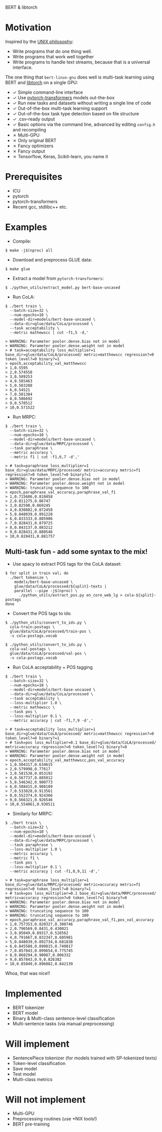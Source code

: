 BERT \& libtorch

# Motivation

Inspired by the [UNIX philosophy](https://en.wikipedia.org/wiki/Unix_philosophy):

- Write programs that do one thing well.
- Write programs that work well together
- Write programs to handle text streams, because that is a universal interface.

The one thing that `bert-linux-gnu` does well is multi-task learning using BERT
and [libtorch](https://pytorch.org/cppdocs/) on a single GPU:

- ✓ Simple command-line interface
- ✓ Use [pytorch-transformers](https://github.com/huggingface/transformers) models out-the-box
- ✓ Run new tasks and datasets without writing a single line of code
- ✓ Out-of-the-box multi-task learning support
- ✓ Out-of-the-box task type detection based on file structure
- ✓ .csv-ready output
- ✓ Basic options via the command line, advanced by editing `config.h` and recompiling
- ✗ Multi-GPU
- ✗ Only original BERT
- ✗ Fancy optimizers
- ✗ Fancy output
- ✗ Tensorflow, Keras, Scikit-learn, you name it

# Prerequisites

- ICU
- pytorch
- pytorch-transformers
- Recent gcc, stdlibc++ etc.

# Examples

- Compile:

`$ make -j$(nproc) all`

- Download and preprocess GLUE data:

`$ make glue`

- Extract a model from `pytorch-transformers`:

`$ ./python_utils/extract_model.py bert-base-uncased`

- Run CoLA:

```
$ ./bert train \
  --batch-size=32 \
  --num-epochs=10 \
  --model-dir=models/bert-base-uncased \
  --data-dir=glue/data/CoLa/processed \
  --task acceptability \
  --metric mathewscc | cut -f1,5 -d,'

> WARNING: Parameter pooler.dense.bias not in model
> WARNING: Parameter pooler.dense.weight not in model
> # task=acceptability loss_multiplier=1 base_dir=glue/data/CoLA/processed/ metric=matthewscc regression?=0 token_level?=0 binary?=1
> epoch,acceptability_val_matthewscc
> 1,0.5595
> 2,0.574558
> 3,0.589253
> 4,0.585463
> 5,0.583288
> 6,0.54521
> 7,0.581384
> 8,0.586692
> 9,0.570512
> 10,0.571522
```

- Run MRPC:

```
$ ./bert train \
  --batch-size=32 \
  --num-epochs=10 \
  --model-dir=models/bert-base-uncased \
  --data-dir=glue/data/MRPC/processed \
  --task paraphrase \
  --metric accuracy \
  --metric f1 | cut -f1,6,7 -d','

> # task=paraphrase loss_multiplier=1 base_dir=glue/data/MRPC/processed/ metric=accuracy metric=f1 regression?=0 token_level?=0 binary?=1
> WARNING: Parameter pooler.dense.bias not in model
> WARNING: Parameter pooler.dense.weight not in model
> WARNING: truncating sequence to 100
> epoch,paraphrase_val_accuracy,paraphrase_val_f1
> 1,0.715686,0.810458
> 2,0.811275,0.86747
> 3,0.82598,0.869245
> 4,0.830882,0.872458
> 5,0.848039,0.891228
> 6,0.833333,0.885906
> 7,0.828431,0.879725
> 8,0.843137,0.883212
> 9,0.828431,0.880546
> 10,0.828431,0.881757
```

## Multi-task fun - add some syntax to the mix!

- Use spacy to extract POS tags for the CoLA dataset:

```
$ for split in train val; do
  ./bert tokenize \
    models/bert-base-uncased \
    glue/data/CoLA/processed/${split}-texts |
    parallel --pipe -j$(nproc) \
      ./python_utils/extract_pos.py en_core_web_lg > cola-${split}-postags
done
```

- Convert the POS tags to ids:

```
$ ./python_utils/convert_to_ids.py \
  cola-train-postags \
  glue/data/CoLA/processed/train-pos \
  -s cola-postags.vocab

$ ./python_utils/convert_to_ids.py \
  cola-val-postags \
  glue/data/CoLA/processed/val-pos \
  -v cola-postags.vocab
```

- Run CoLA acceptability + POS tagging

```
$ ./bert train \
  --batch-size=32 \
  --num-epochs=10 \
  --model-dir=models/bert-base-uncased \
  --data-dir=glue/data/CoLa/processed \
  --task acceptability \
  --loss-multiplier 1.0 \
  --metric mathewscc \
  --task pos \
  --loss-multiplier 0.1 \
  --metric accuracy | cut -f1,7,9 -d','

> # task=acceptability loss_multiplier=1 base_dir=glue/data/CoLA/processed/ metric=matthewscc regression?=0 token_level?=0 binary?=1
> # task=pos loss_multiplier=0.1 base_dir=glue/data/CoLA/processed/ metric=accuracy regression?=0 token_level?=1 binary?=0
> WARNING: Parameter pooler.dense.bias not in model
> WARNING: Parameter pooler.dense.weight not in model
> epoch,acceptability_val_matthewscc,pos_val_accuracy
> 1,0.504317,0.634615
> 2,0.579998,0.77617
> 3,0.581538,0.853192
> 4,0.567737,0.885012
> 5,0.546342,0.900773
> 6,0.588415,0.908109
> 7,0.533828,0.913561
> 8,0.552374,0.924366
> 9,0.566321,0.926546
> 10,0.554061,0.930511
```

- Similarly for MRPC:

```
$ ./bert train \
  --batch-size=32 \
  --num-epochs=10 \
  --model-dir=models/bert-base-uncased \
  --data-dir=glue/data/MRPC/processed \
  --task paraphrase \
  --loss-multiplier 1.0 \
  --metric accuracy \
  --metric f1 \
  --task pos \
  --loss-multiplier 0.1 \
  --metric accuracy | cut -f1,8,9,11 -d','

> # task=paraphrase loss_multiplier=1 base_dir=glue/data/MRPC/processed/ metric=accuracy metric=f1 regression?=0 token_level?=0 binary?=1
> # task=pos loss_multiplier=0.1 base_dir=glue/data/MRPC/processed/ metric=accuracy regression?=0 token_level?=1 binary?=0
> WARNING: Parameter pooler.dense.bias not in model
> WARNING: Parameter pooler.dense.weight not in model
> WARNING: truncating sequence to 100
> WARNING: truncating sequence to 100
> epoch,paraphrase_val_accuracy,paraphrase_val_f1,pos_val_accuracy
> 1,0.757353,0.820327,0.300746
> 2,0.796569,0.8431,0.430021
> 3,0.85049,0.89317,0.528562
> 4,0.791667,0.832347,0.605981
> 5,0.848039,0.892734,0.681838
> 6,0.845588,0.890815,0.740817
> 7,0.857843,0.899654,0.775745
> 8,0.860294,0.90087,0.806332
> 9,0.857843,0.9,0.826382
> 10,0.85049,0.896082,0.842139
```

Whoa, that was nice!!

# Implemented

- BERT tokenizer
- BERT model
- Binary \& Multi-class sentence-level classification
- Multi-sentence tasks (via manual preprocessing)

# Will implement

- SentencePiece tokenizer (for models trained with SP-tokenized texts)
- Token-level classification
- Save model
- Test model
- Multi-class metrics

# Will not implement

- Multi-GPU
- Preprocessing routines (use *NIX tools!)
- BERT pre-training
